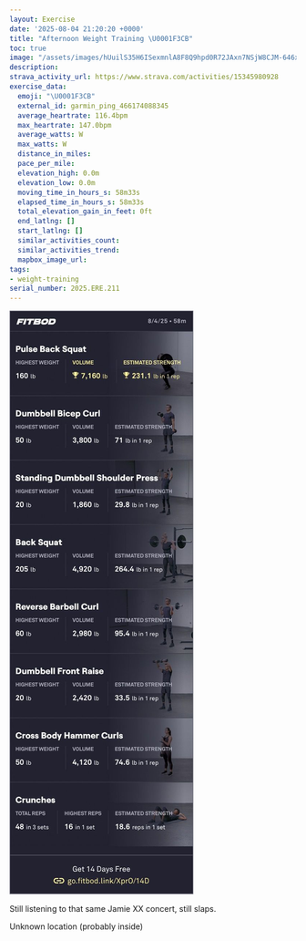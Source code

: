 ```yaml
---
layout: Exercise
date: '2025-08-04 21:20:20 +0000'
title: "Afternoon Weight Training \U0001F3CB️"
toc: true
image: "/assets/images/hUuilS35H6ISexmnlA8F8Q9hpd0R72JAxn7NSjW8CJM-646x2048.jpg.jpeg"
description:
strava_activity_url: https://www.strava.com/activities/15345980928
exercise_data:
  emoji: "\U0001F3CB️"
  external_id: garmin_ping_466174088345
  average_heartrate: 116.4bpm
  max_heartrate: 147.0bpm
  average_watts: W
  max_watts: W
  distance_in_miles:
  pace_per_mile:
  elevation_high: 0.0m
  elevation_low: 0.0m
  moving_time_in_hours_s: 58m33s
  elapsed_time_in_hours_s: 58m33s
  total_elevation_gain_in_feet: 0ft
  end_latlng: []
  start_latlng: []
  similar_activities_count:
  similar_activities_trend:
  mapbox_image_url:
tags:
- weight-training
serial_number: 2025.ERE.211
---
```

![Afternoon Weight Training](/assets/images/hUuilS35H6ISexmnlA8F8Q9hpd0R72JAxn7NSjW8CJM-646x2048.jpg.jpeg)

Still listening to that same Jamie XX concert, still slaps.

Unknown location (probably inside)
